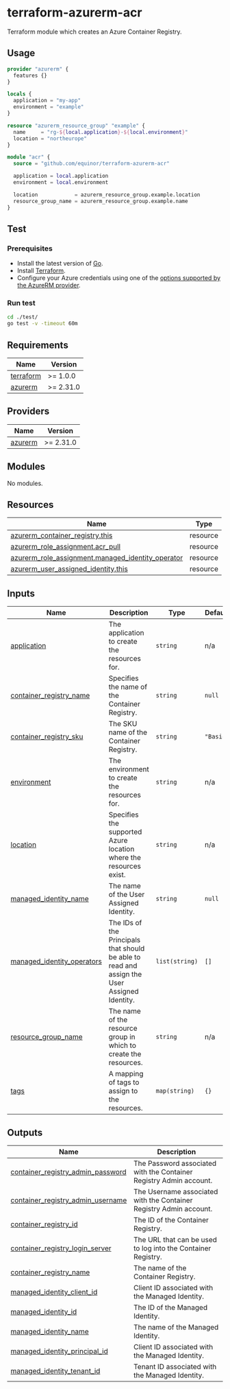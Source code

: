 # terraform-azurerm-acr

Terraform module which creates an Azure Container Registry.

## Usage

```terraform
provider "azurerm" {
  features {}
}

locals {
  application = "my-app"
  environment = "example"
}

resource "azurerm_resource_group" "example" {
  name     = "rg-${local.application}-${local.environment}"
  location = "northeurope"
}

module "acr" {
  source = "github.com/equinor/terraform-azurerm-acr"

  application = local.application
  environment = local.environment

  location            = azurerm_resource_group.example.location
  resource_group_name = azurerm_resource_group.example.name
}
```

## Test

### Prerequisites

- Install the latest version of [Go](https://go.dev/dl/).
- Install [Terraform](https://www.terraform.io/downloads).
- Configure your Azure credentials using one of the [options supported by the AzureRM provider](https://registry.terraform.io/providers/hashicorp/azurerm/latest/docs#authenticating-to-azure).

### Run test

```bash
cd ./test/
go test -v -timeout 60m
```

<!-- BEGIN_TF_DOCS -->
## Requirements

| Name | Version |
|------|---------|
| <a name="requirement_terraform"></a> [terraform](#requirement\_terraform) | >= 1.0.0 |
| <a name="requirement_azurerm"></a> [azurerm](#requirement\_azurerm) | >= 2.31.0 |

## Providers

| Name | Version |
|------|---------|
| <a name="provider_azurerm"></a> [azurerm](#provider\_azurerm) | >= 2.31.0 |

## Modules

No modules.

## Resources

| Name | Type |
|------|------|
| [azurerm_container_registry.this](https://registry.terraform.io/providers/hashicorp/azurerm/latest/docs/resources/container_registry) | resource |
| [azurerm_role_assignment.acr_pull](https://registry.terraform.io/providers/hashicorp/azurerm/latest/docs/resources/role_assignment) | resource |
| [azurerm_role_assignment.managed_identity_operator](https://registry.terraform.io/providers/hashicorp/azurerm/latest/docs/resources/role_assignment) | resource |
| [azurerm_user_assigned_identity.this](https://registry.terraform.io/providers/hashicorp/azurerm/latest/docs/resources/user_assigned_identity) | resource |

## Inputs

| Name | Description | Type | Default | Required |
|------|-------------|------|---------|:--------:|
| <a name="input_application"></a> [application](#input\_application) | The application to create the resources for. | `string` | n/a | yes |
| <a name="input_container_registry_name"></a> [container\_registry\_name](#input\_container\_registry\_name) | Specifies the name of the Container Registry. | `string` | `null` | no |
| <a name="input_container_registry_sku"></a> [container\_registry\_sku](#input\_container\_registry\_sku) | The SKU name of the Container Registry. | `string` | `"Basic"` | no |
| <a name="input_environment"></a> [environment](#input\_environment) | The environment to create the resources for. | `string` | n/a | yes |
| <a name="input_location"></a> [location](#input\_location) | Specifies the supported Azure location where the resources exist. | `string` | n/a | yes |
| <a name="input_managed_identity_name"></a> [managed\_identity\_name](#input\_managed\_identity\_name) | The name of the User Assigned Identity. | `string` | `null` | no |
| <a name="input_managed_identity_operators"></a> [managed\_identity\_operators](#input\_managed\_identity\_operators) | The IDs of the Principals that should be able to read and assign the User Assigned Identity. | `list(string)` | `[]` | no |
| <a name="input_resource_group_name"></a> [resource\_group\_name](#input\_resource\_group\_name) | The name of the resource group in which to create the resources. | `string` | n/a | yes |
| <a name="input_tags"></a> [tags](#input\_tags) | A mapping of tags to assign to the resources. | `map(string)` | `{}` | no |

## Outputs

| Name | Description |
|------|-------------|
| <a name="output_container_registry_admin_password"></a> [container\_registry\_admin\_password](#output\_container\_registry\_admin\_password) | The Password associated with the Container Registry Admin account. |
| <a name="output_container_registry_admin_username"></a> [container\_registry\_admin\_username](#output\_container\_registry\_admin\_username) | The Username associated with the Container Registry Admin account. |
| <a name="output_container_registry_id"></a> [container\_registry\_id](#output\_container\_registry\_id) | The ID of the Container Registry. |
| <a name="output_container_registry_login_server"></a> [container\_registry\_login\_server](#output\_container\_registry\_login\_server) | The URL that can be used to log into the Container Registry. |
| <a name="output_container_registry_name"></a> [container\_registry\_name](#output\_container\_registry\_name) | The name of the Container Registry. |
| <a name="output_managed_identity_client_id"></a> [managed\_identity\_client\_id](#output\_managed\_identity\_client\_id) | Client ID associated with the Managed Identity. |
| <a name="output_managed_identity_id"></a> [managed\_identity\_id](#output\_managed\_identity\_id) | The ID of the Managed Identity. |
| <a name="output_managed_identity_name"></a> [managed\_identity\_name](#output\_managed\_identity\_name) | The name of the Managed Identity. |
| <a name="output_managed_identity_principal_id"></a> [managed\_identity\_principal\_id](#output\_managed\_identity\_principal\_id) | Client ID associated with the Managed Identity. |
| <a name="output_managed_identity_tenant_id"></a> [managed\_identity\_tenant\_id](#output\_managed\_identity\_tenant\_id) | Tenant ID associated with the Managed Identity. |
<!-- END_TF_DOCS -->